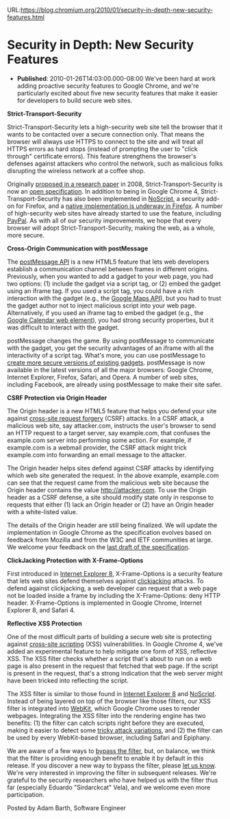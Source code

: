 URL:https://blog.chromium.org/2010/01/security-in-depth-new-security-features.html
# Security in Depth: New Security Features
- **Published**: 2010-01-26T14:03:00.000-08:00
We've been hard at work adding proactive security features to Google Chrome, and we're particularly excited about five new security features that make it easier for developers to build secure web sites.

**Strict-Transport-Security**

Strict-Transport-Security lets a high-security web site tell the browser that it wants to be contacted over a secure connection only. That means the browser will always use HTTPS to connect to the site and will treat all HTTPS errors as hard stops (instead of prompting the user to "click through" certificate errors). This feature strengthens the browser's defenses against attackers who control the network, such as malicious folks disrupting the wireless network at a coffee shop.

Originally [proposed in a research paper](http://www.adambarth.com/papers/2008/jackson-barth.pdf) in 2008, Strict-Transport-Security is now an [open specification](http://lists.w3.org/Archives/Public/www-archive/2009Dec/att-0048/draft-hodges-strict-transport-sec-06.plain.html). In addition to being in Google Chrome 4, Strict-Transport-Security has also been implemented in [NoScript](http://hackademix.net/2009/09/23/strict-transport-security-in-noscript/), a security add-on for Firefox, and a [native implementation is underway in Firefox](https://bugzilla.mozilla.org/show_bug.cgi?id=495115). A number of high-security web sites have already started to use the feature, including [PayPal](http://www.thesecuritypractice.com/the_security_practice/2009/11/announcing-stricttransportsecurity-support-on-wwwpaypalcom.html). As with all of our security improvements, we hope that every browser will adopt Strict-Transport-Security, making the web, as a whole, more secure.

**Cross-Origin Communication with postMessage**

The [postMessage API](http://www.whatwg.org/specs/web-apps/current-work/multipage/comms.html#posting-messages) is a new HTML5 feature that lets web developers establish a communication channel between frames in different origins. Previously, when you wanted to add a gadget to your web page, you had two options: (1) include the gadget via a script tag, or (2) embed the gadget using an iframe tag. If you used a script tag, you could have a rich interaction with the gadget (e.g., the [Google Maps API](http://code.google.com/apis/maps/)), but you had to trust the gadget author not to inject malicious script into your web page. Alternatively, if you used an iframe tag to embed the gadget (e.g., the [Google Calendar web element](http://www.google.com/webelements/calendar/)), you had strong security properties, but it was difficult to interact with the gadget.

postMessage changes the game. By using postMessage to communicate with the gadget, you get the security advantages of an iframe with all the interactivity of a script tag. What's more, you can use postMessage to [create more secure versions of existing gadgets](http://www.adambarth.com/papers/2009/barth-jackson-li.pdf). postMessage is now available in the latest versions of all the major browsers: Google Chrome, Internet Explorer, Firefox, Safari, and Opera. A number of web sites, including Facebook, are already using postMessage to make their site safer.

**CSRF Protection via Origin Header**

The Origin header is a new HTML5 feature that helps you defend your site against [cross-site request forgery](http://en.wikipedia.org/wiki/Cross-site_request_forgery) (CSRF) attacks. In a CSRF attack, a malicious web site, say attacker.com, instructs the user's browser to send an HTTP request to a target server, say example.com, that confuses the example.com server into performing some action. For example, if example.com is a webmail provider, the CSRF attack might trick example.com into forwarding an email message to the attacker.

The Origin header helps sites defend against CSRF attacks by identifying which web site generated the request. In the above example, example.com can see that the request came from the malicious web site because the Origin header contains the value http://attacker.com. To use the Origin header as a CSRF defense, a site should modify state only in response to requests that either (1) lack an Origin header or (2) have an Origin header with a white-listed value.

The details of the Origin header are still being finalized. We will update the implementation in Google Chrome as the specification evolves based on feedback from Mozilla and from the W3C and IETF communities at large. We welcome your feedback on the [last draft of the specification](http://tools.ietf.org/html/draft-abarth-origin).

**ClickJacking Protection with X-Frame-Options**

First introduced in [Internet Explorer 8](http://blogs.msdn.com/ie/archive/2009/01/27/ie8-security-part-vii-clickjacking-defenses.aspx), X-Frame-Options is a security feature that lets web sites defend themselves against [clickjacking](http://en.wikipedia.org/wiki/Clickjacking) attacks. To defend against clickjacking, a web developer can request that a web page not be loaded inside a frame by including the X-Frame-Options: deny HTTP header. X-Frame-Options is implemented in Google Chrome, Internet Explorer 8, and Safari 4.

**Reflective XSS Protection**

One of the most difficult parts of building a secure web site is protecting against [cross-site scripting](http://en.wikipedia.org/wiki/Cross-site_scripting) (XSS) vulnerabilities. In Google Chrome 4, we've added an experimental feature to help mitigate one form of XSS, reflective XSS. The XSS filter checks whether a script that's about to run on a web page is also present in the request that fetched that web page. If the script is present in the request, that's a strong indication that the web server might have been tricked into reflecting the script.

The XSS filter is similar to those found in [Internet Explorer 8](http://blogs.msdn.com/ie/archive/2008/07/02/ie8-security-part-iv-the-xss-filter.aspx) and [NoScript](http://noscript.net/features#xss). Instead of being layered on top of the browser like those filters, our XSS filter is integrated into [WebKit](http://webkit.org/), which Google Chrome uses to render webpages. Integrating the XSS filter into the rendering engine has two benefits: (1) the filter can catch scripts right before they are executed, making it easier to detect some [tricky attack variations](http://ha.ckers.org/xss.html), and (2) the filter can be used by every WebKit-based browser, including Safari and Epiphany.

We are aware of a few ways to [bypass the filter](https://bugs.webkit.org/buglist.cgi?keywords=XSSAuditor&resolution=---), but, on balance, we think that the filter is providing enough benefit to enable it by default in this release. If you discover a new way to bypass the filter, please [let us know](https://bugs.webkit.org/enter_bug.cgi?product=Security). We're very interested in improving the filter in subsequent releases. We're grateful to the security researchers who have helped us with the filter thus far (especially Eduardo "Sirdarckcat" Vela), and we welcome even more participation.

Posted by Adam Barth, Software Engineer